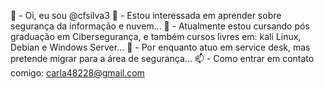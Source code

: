 👋 - Oi, eu sou @cfsilva3
👀 - Estou interessada em aprender sobre segurança da informação e nuvem...
🌱 - Atualmente estou cursando pós graduação  em  Cibersegurança, e também cursos livres em: kali Linux, Debian e Windows Server...
💞️ - Por enquanto atuo em service desk, mas pretende migrar para a área de segurança...
📫 - Como entrar em contato comigo: carla48228@gmail.com

<!---
cfsilva3/cfsilva3 is a ✨ special ✨ repository because its `README.md` (this file) appears on your GitHub profile.
You can click the Preview link to take a look at your changes.
--->
